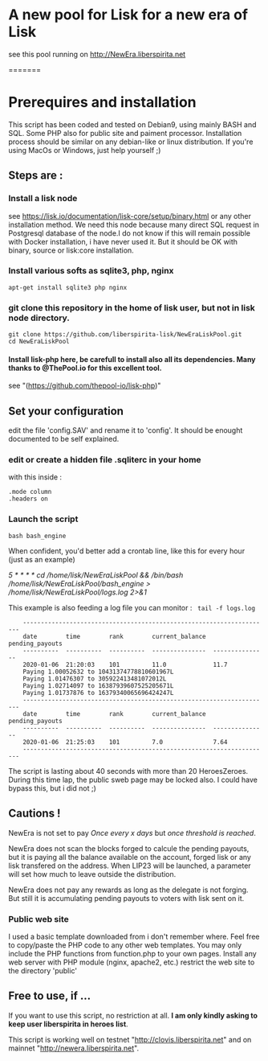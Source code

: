 # A new pool for Lisk for a new era of Lisk
see this pool running on http://NewEra.liberspirita.net

=======

# Prerequires and installation
This script has been coded and tested on Debian9, using mainly BASH and SQL. Some PHP also for public site and paiment processor. Installation process should be similar on any debian-like or linux distribution. If you're using MacOs or Windows, just help yourself ;)

## Steps are :

### Install a lisk node
see https://lisk.io/documentation/lisk-core/setup/binary.html or any other installation method.
We need this node because many direct SQL request in Postgresql database of the node.I do not know if this will remain possible with Docker installation, i have never used it. But it should be OK with binary, source or lisk:core installation.

### Install various softs as sqlite3, php, nginx 

	apt-get install sqlite3 php nginx

### git clone this repository in the home of lisk user, but not in lisk node directory.

	git clone https://github.com/liberspirita-lisk/NewEraLiskPool.git
	cd NewEraLiskPool

#### Install lisk-php here, be carefull to install also all its dependencies. Many thanks to @ThePool.io for this excellent tool.
see "(https://github.com/thepool-io/lisk-php)" 

## Set your configuration
edit the file 'config.SAV' and rename it to 'config'. It should be enought documented to be self explained.

### edit or create a hidden file .sqliterc in your home
with this inside :

	.mode column
	.headers on

### Launch the script 

	bash bash_engine
When confident, you'd better add a crontab line, like this for every hour (just as an example)

*5 * * * * cd /home/lisk/NewEraLiskPool && /bin/bash /home/lisk/NewEraLiskPool/bash_engine > /home/lisk/NewEraLiskPool/logs.log 2>&1*

This example is also feeding a log file you can monitor :
``` tail -f logs.log```
```
	---------------------------------------------------------------------
	date        time        rank        current_balance  pending_payouts
	----------  ----------  ----------  ---------------  ---------------
	2020-01-06  21:20:03    101         11.0             11.7           
	Paying 1.00052632 to 10431374778810601967L 
	Paying 1.01476307 to 305922413481072012L 
	Paying 1.02714097 to 16387939607525205671L 
	Paying 1.01737876 to 16379340065696424247L 
	---------------------------------------------------------------------
	date        time        rank        current_balance  pending_payouts
	----------  ----------  ----------  ---------------  ---------------
	2020-01-06  21:25:03    101         7.0              7.64           
	---------------------------------------------------------------------
```


The script is lasting about 40 seconds with more than 20 HeroesZeroes. During this time lap, the public sweb page may be locked also. I could have bypass this, but i did not ;) 

## Cautions !
NewEra is not set to pay *Once every x days* but *once threshold is reached*. 

NewEra does not scan the blocks forged to calcule the pending payouts, but it is paying all the balance available on the account, forged lisk or any lisk transfered on the address. When LIP23 will be launched, a parameter will set how much to leave outside the distribution.

NewEra does not pay any rewards as long as the delegate is not forging. But still it is accumulating pending payouts to voters with lisk sent on it.

### Public web site
I used a basic template downloaded from i don't remember where. Feel free to copy/paste the PHP code to any other web templates. You may only include the PHP functions from function.php to your own pages. 
Install any web server with PHP module (nginx, apache2, etc.)
restrict the web site to the directory 'public'

## Free to use, if ...
If you want to use this script, no restriction at all. **I am only kindly asking to keep user liberspirita in heroes list**.

This script is working well on testnet "http://clovis.liberspirita.net" and on mainnet "http://newera.liberspirita.net".
